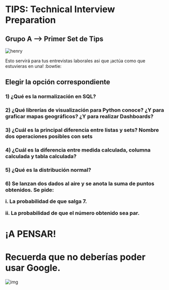 <h1>TIPS: Technical Interview Preparation</h1>
<h2>Grupo A --&gt; Primer Set de Tips</h2>
<p><img alt="henry" src="https://blog.soyhenry.com/content/images/2021/02/HEADER-BLOG-NEGRO-01.jpg" /> </p>
<p>Esto servirá para tus entrevistas laborales asi que ¡actúa como que estuvieras en una! :bowtie: </p>
<h2>Elegir la opción correspondiente</h2>
<h3>1)  ¿Qué es la normalización en SQL?</h3>
<h3>2)  ¿Qué librerías de visualización para Python conoce? ¿Y para graficar mapas geográficos? ¿Y para realizar Dashboards?</h3>
<h3>3)  ¿Cuál es la principal diferencia entre listas y sets? Nombre dos operaciones posibles con sets</h3>
<h3>4)  ¿Cuál es la diferencia entre medida calculada, columna calculada y tabla calculada?</h3>
<h3>5)  ¿Qué es la distribución normal?</h3>
<h3>6)  Se lanzan dos dados al aire y se anota la suma de puntos obtenidos. Se pide:

i. La probabilidad de que salga 7.

ii. La probabilidad de que el número obtenido sea par.</h3>
<h1>¡A PENSAR!</h1>
<h1>Recuerda que no deberías poder usar Google.</h1>
<p><img alt="img" src="https://thumbs.gfycat.com/KaleidoscopicFaintHind-size_restricted.gif" /></p>

